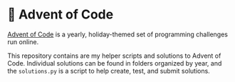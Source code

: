 # 🎄 Advent of Code

[Advent of Code](https://adventofcode.com/2021/about) is a yearly, holiday-themed set of programming challenges run online.

This repository contains are my helper scripts and solutions to Advent of Code. Individual solutions can be found in folders organized by year, and the `solutions.py` is a script to help create, test, and submit solutions.
